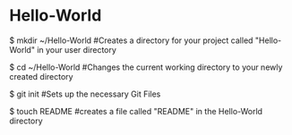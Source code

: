 Hello-World
===========

$ mkdir ~/Hello-World
#Creates a directory for your project called "Hello-World" in your user directory

$ cd ~/Hello-World
#Changes the current working directory to your newly created directory

$ git init
#Sets up the necessary Git Files

$ touch README 
#creates a file called "README" in the Hello-World directory
